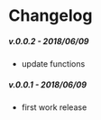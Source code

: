 # Changelog

##### v.0.0.2 - 2018/06/09
- update functions

##### v.0.0.1 - 2018/06/09
- first work release